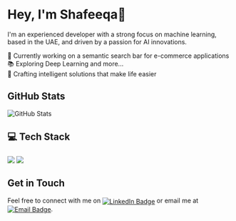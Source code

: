 ###

<h1 align="left">Hey, I'm Shafeeqa👋</h1>

<p align="left">I'm an experienced developer with a strong focus on machine learning, based in the UAE, and driven by a passion for AI innovations.</p>


<p align="left">🔭 Currently working on a semantic search bar for e-commerce applications <br>📚 Exploring Deep Learning and more...<br>🔨 Crafting intelligent solutions that make life easier<br></p>


<h2 align="left">GitHub Stats</h2>

<div align="left" style="display: flex; justify-content: space-between; width: 100%;">

  <img src="https://github-readme-stats.vercel.app/api?username=j-shafeeqa&show_icons=true&theme=highcontrast&icon_color=0077B5&title_color=0077B5&text_color=ffffff&bg_color=000000&border_color=0077B5" alt="GitHub Stats" />
</div>


###

<h2 align="left">💻 Tech Stack</h2>

###

<div align="left">

 <img src="https://skillicons.dev/icons?i=python,java,tensorflow,react,html,css,androidstudio,figma,tailwind" />
<img src="https://skillicons.dev/icons?i=javascript,firebase,mysql,flask" /><br>

</div>


<h2 align="left">Get in Touch</h2>
<p align="left">Feel free to connect with me on <a href="https://www.linkedin.com/in/shafeeqa-fathima-jahangir/"><img src="https://img.shields.io/badge/LinkedIn-0077B5?style=flat&logo=linkedin&logoColor=white" alt="LinkedIn Badge" style="vertical-align: middle;" /></a> or email me at <a href="mailto:shafeeqa2004@gmail.com"><img src="https://img.shields.io/badge/Email-D14836?style=flat&logo=gmail&logoColor=white" alt="Email Badge" style="vertical-align: middle;" /></a>.</p>




